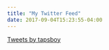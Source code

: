 ```yaml
---
title: "My Twitter Feed"
date: 2017-09-04T15:23:55-04:00
---
```


<a class="twitter-timeline" href="https://twitter.com/tapsboy?ref_src=twsrc%5Etfw">Tweets by tapsboy</a>
<script async src="https://platform.twitter.com/widgets.js" charset="utf-8"></script>